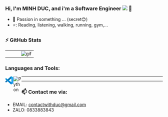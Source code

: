 ### Hi, I'm MINH DUC, and i'm a Software Engineer <img src="https://media.giphy.com/media/hvRJCLFzcasrR4ia7z/giphy.gif" width="25px"> 🌻  


- 🔭 Passion in something ... (secret😊)
- ⭐: Reading, listening, walking, running, gym,...

### :zap: GitHub Stats

<table>
<tr>
  <td width="48%">
    <img src="" />
    <img src="" />
  </td>
  <td width="52%"><img alt="gif" align="right" src=".github/assets/coding-freak.gif"/></td>
</tr>
<table>

### Languages and Tools:
<img align="left" alt="Visual Studio Code" width="26px" src="https://raw.githubusercontent.com/github/explore/80688e429a7d4ef2fca1e82350fe8e3517d3494d/topics/visual-studio-code/visual-studio-code.png" />
<img align="left" alt="Python" width="26px" src="https://upload.wikimedia.org/wikipedia/commons/thumb/6/6a/JavaScript-logo.png/80px-JavaScript-logo.png" /> 

---

<!--### 📺 YouTube Videos-->

<!-- YOUTUBE:START -->


<!-- YOUTUBE:END -->

---

### 📫 Contact me via:
- EMAIL: contactwithduc@gmail.com
- ZALO: 0833883843


